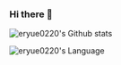 ### Hi there 👋

<!--
**eryue0220/eryue0220** is a ✨ _special_ ✨ repository because its `README.md` (this file) appears on your GitHub profile.

Here are some ideas to get you started:

- 🔭 I’m currently working on ...
- 🌱 I’m currently learning ...
- 👯 I’m looking to collaborate on ...
- 🤔 I’m looking for help with ...
- 💬 Ask me about ...
- 📫 How to reach me: ...
- 😄 Pronouns: ...
- ⚡ Fun fact: ...
-->

![eryue0220's Github stats](https://github-readme-stats.vercel.app/api?username=eryue0220&count_private=true&show_icons=true&theme=dracula)

![eryue0220's Language](https://github-readme-stats.vercel.app/api/top-langs/?username=eryue0220&theme=dracula)
